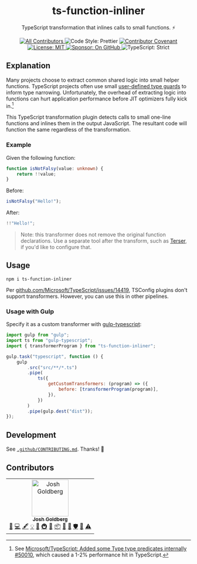 <h1 align="center">ts-function-inliner</h1>

<p align="center">TypeScript transformation that inlines calls to small functions. ⚡️</p>

<p align="center">
	<!-- ALL-CONTRIBUTORS-BADGE:START - Do not remove or modify this section -->
	<a href="#contributors-">
		<img alt="All Contributors" src="https://img.shields.io/badge/all_contributors-1-21bb42.svg" />
	</a>
	<!-- ALL-CONTRIBUTORS-BADGE:END -->
	<img alt="Code Style: Prettier" src="https://img.shields.io/badge/code_style-prettier-21bb42.svg" />
	<a href="https://github.com/JoshuaKGoldberg/ts-function-inliner/blob/main/.github/CODE_OF_CONDUCT.md">
		<img alt="Contributor Covenant" src="https://img.shields.io/badge/code_of_conduct-contributor_covenant-21bb42" />
	</a>
	<a href="https://github.com/JoshuaKGoldberg/ts-function-inliner/blob/main/LICENSE.md">
	    <img alt="License: MIT" src="https://img.shields.io/github/license/JoshuaKGoldberg/ts-function-inliner?color=21bb42">
    </a>
	<a href="https://github.com/sponsors/JoshuaKGoldberg">
    	<img alt="Sponsor: On GitHub" src="https://img.shields.io/badge/sponsor-on_github-21bb42.svg" />
    </a>
    <img alt="TypeScript: Strict" src="https://img.shields.io/badge/typescript-strict-21bb42.svg" />
</p>

## Explanation

Many projects choose to extract common shared logic into small helper functions.
TypeScript projects often use small [user-defined type guards](https://www.typescriptlang.org/docs/handbook/2/narrowing.html#using-type-predicates) to inform type narrowing.
Unfortunately, the overhead of extracting logic into functions can hurt application performance before JIT optimizers fully kick in.[^1]

This TypeScript transformation plugin detects calls to small one-line functions and inlines them in the output JavaScript.
The resultant code will function the same regardless of the transformation.

### Example

Given the following function:

```ts
function isNotFalsy(value: unknown) {
	return !!value;
}
```

Before:

```ts
isNotFalsy("Hello!");
```

After:

```ts
!!"Hello!";
```

> Note: this transformer does not remove the original function declarations.
> Use a separate tool after the transform, such as [Terser](https://github.com/terser/terser), if you'd like to configure that.

## Usage

```shell
npm i ts-function-inliner
```

Per [github.com/Microsoft/TypeScript/issues/14419](https://github.com/Microsoft/TypeScript/issues/14419), TSConfig plugins don't support transformers.
However, you can use this in other pipelines.

### Usage with Gulp

Specify it as a custom transformer with [gulp-typescript](https://github.com/ivogabe/gulp-typescript):

```js
import gulp from "gulp";
import ts from "gulp-typescript";
import { transformerProgram } from "ts-function-inliner";

gulp.task("typescript", function () {
	gulp
		.src("src/**/*.ts")
		.pipe(
			ts({
				getCustomTransformers: (program) => ({
					before: [transformerProgram(program)],
				}),
			})
		)
		.pipe(gulp.dest("dist"));
});
```

## Development

See [`.github/CONTRIBUTING.md`](./.github/CONTRIBUTING.md).
Thanks! 💖

## Contributors

<!-- ALL-CONTRIBUTORS-LIST:START - Do not remove or modify this section -->
<!-- prettier-ignore-start -->
<!-- markdownlint-disable -->
<table>
  <tbody>
    <tr>
      <td align="center"><a href="http://www.joshuakgoldberg.com"><img src="https://avatars.githubusercontent.com/u/3335181?v=4?s=100" width="100px;" alt="Josh Goldberg"/><br /><sub><b>Josh Goldberg</b></sub></a><br /><a href="https://github.com/JoshuaKGoldberg/ts-function-inliner/issues?q=author%3AJoshuaKGoldberg" title="Bug reports">🐛</a> <a href="https://github.com/JoshuaKGoldberg/ts-function-inliner/commits?author=JoshuaKGoldberg" title="Code">💻</a> <a href="#content-JoshuaKGoldberg" title="Content">🖋</a> <a href="#example-JoshuaKGoldberg" title="Examples">💡</a> <a href="#ideas-JoshuaKGoldberg" title="Ideas, Planning, & Feedback">🤔</a> <a href="#infra-JoshuaKGoldberg" title="Infrastructure (Hosting, Build-Tools, etc)">🚇</a> <a href="#maintenance-JoshuaKGoldberg" title="Maintenance">🚧</a> <a href="#platform-JoshuaKGoldberg" title="Packaging/porting to new platform">📦</a> <a href="#projectManagement-JoshuaKGoldberg" title="Project Management">📆</a> <a href="https://github.com/JoshuaKGoldberg/ts-function-inliner/pulls?q=is%3Apr+reviewed-by%3AJoshuaKGoldberg" title="Reviewed Pull Requests">👀</a> <a href="#security-JoshuaKGoldberg" title="Security">🛡️</a> <a href="#tool-JoshuaKGoldberg" title="Tools">🔧</a> <a href="https://github.com/JoshuaKGoldberg/ts-function-inliner/commits?author=JoshuaKGoldberg" title="Tests">⚠️</a></td>
    </tr>
  </tbody>
  <tfoot>
    
  </tfoot>
</table>

<!-- ALL-CONTRIBUTORS-LIST:END -->
<!-- markdownlint-restore -->
<!-- prettier-ignore-end -->

[^1]: See [Microsoft/TypeScript: Added some Type type predicates internally #50010](https://github.com/microsoft/TypeScript/pull/50010), which caused a 1-2% performance hit in TypeScript.
